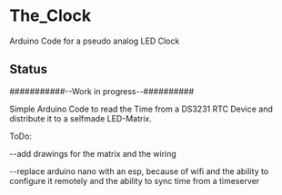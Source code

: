 # The_Clock
Arduino Code for a pseudo analog LED Clock

## Status

###########--Work in progress--##########

Simple Arduino Code to read the Time from a DS3231 RTC Device and 
distribute it to a selfmade LED-Matrix.

ToDo:

--add drawings for the matrix and the wiring

--replace arduino nano with an esp, because of wifi and the ability to configure it remotely
 and the ability to sync time from a timeserver

